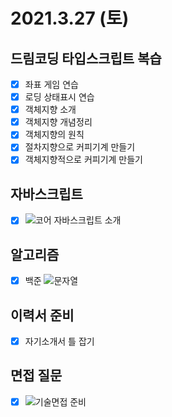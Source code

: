 # 2021.3.27 (토)

## 드림코딩 타입스크립트 복습

- [x] 좌표 게임 연습
- [x] 로딩 상태표시 연습
- [x] 객체지향 소개
- [x] 객체지향 개념정리
- [x] 객체지향의 원칙
- [x] 절차지향으로 커피기계 만들기
- [x] 객체지향적으로 커피기계 만들기

## 자바스크립트

- [x] ![코어 자바스크립트 소개](https://ko.javascript.info/getting-started)

## 알고리즘

- [x] 백준 ![문자열](https://www.acmicpc.net/step/7)

## 이력서 준비

- [x] 자기소개서 틀 잡기

## 면접 질문

- [x] ![기술면접 준비](https://blex.me/@baealex/%EC%B7%A8%EC%A4%80%EC%83%9D%EC%9D%B4-%EC%83%9D%EA%B0%81%ED%95%98%EB%8A%94-%EA%B0%9C%EB%B0%9C%EC%9E%90-%EA%B8%B0%EC%88%A0%EB%A9%B4%EC%A0%91-%EC%A4%80%EB%B9%84)
